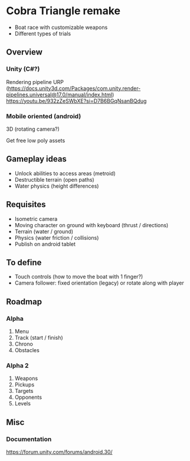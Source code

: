 # Cobra Triangle remake
- Boat race with customizable weapons
- Different types of trials

## Overview
### Unity (C#?)
Rendering pipeline URP (https://docs.unity3d.com/Packages/com.unity.render-pipelines.universal@17.0/manual/index.html)
https://youtu.be/932zZeSWbXE?si=D7B6BGqNsanBQdug

### Mobile oriented (android)
3D (rotating camera?)

Get free low poly assets

## Gameplay ideas
- Unlock abilities to access areas (metroid)
- Destructible terrain (open paths)
- Water physics (height differences)

## Requisites
- Isometric camera 
- Moving character on ground with keyboard (thrust / directions)
- Terrain (water / ground)
- Physics (water friction / collisions)
- Publish on android tablet

## To define
- Touch controls (how to move the boat with 1 finger?)
- Camera follower: fixed orientation (legacy) or rotate along with player

## Roadmap
### Alpha
1. Menu
2. Track (start / finish)
3. Chrono
4. Obstacles

### Alpha 2
1. Weapons
2. Pickups
3. Targets
4. Opponents
5. Levels 

## Misc
### Documentation
https://forum.unity.com/forums/android.30/
